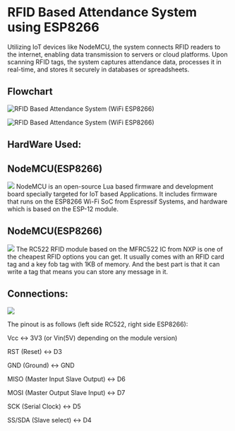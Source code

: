 
# RFID Based Attendance System using ESP8266
 
Utilizing IoT devices like NodeMCU, the system connects RFID readers to the internet, enabling data transmission to servers or cloud platforms. Upon scanning RFID tags, the system captures attendance data, processes it in real-time, and stores it securely in databases or spreadsheets.

## Flowchart
![RFID Based Attendance System (WiFi ESP8266)](https://www.ijraset.com/images/text_version_uploads/imag%201_25513.png)

![RFID Based Attendance System (WiFi ESP8266)](https://i.ytimg.com/vi/xeHBKi0GLow/maxresdefault.jpg)

## HardWare Used:

## NodeMCU(ESP8266)
![](https://www.ijraset.com/images/text_version_uploads/imag%201_25514.png)
NodeMCU is an open-source Lua based firmware and development board specially targeted for IoT based Applications. It includes firmware that runs on the ESP8266 Wi-Fi SoC from Espressif Systems, and hardware which is based on the ESP-12 module.

## NodeMCU(ESP8266)
![](https://www.ijraset.com/images/text_version_uploads/imag%201_25517.png)
The RC522 RFID module based on the MFRC522 IC from NXP is one of the cheapest RFID options you can get. It usually comes with an RFID card tag and a key fob tag with 1KB of memory. And the best part is that it can write a tag that means you can store any message in it.

## Connections:

![](https://www.ijraset.com/images/text_version_uploads/imag%201_25519.png)

The pinout is as follows (left side RC522, right side ESP8266):

Vcc <-> 3V3 (or Vin(5V) depending on the module version)

RST (Reset) <-> D3

GND (Ground) <-> GND

MISO (Master Input Slave Output) <-> D6

MOSI (Master Output Slave Input) <-> D7

SCK (Serial Clock) <-> D5

SS/SDA (Slave select) <-> D4



